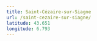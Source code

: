 ```yaml
---
title: Saint-Cézaire-sur-Siagne
url: /saint-cezaire-sur-siagne/
latitude: 43.651
longitude: 6.793
---
```

